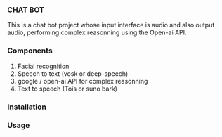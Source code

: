 ### CHAT BOT
This is a chat bot project whose input interface is audio and also output audio, performing complex reasonning using the Open-ai API.

### Components
1. Facial recognition
2. Speech to text (vosk or deep-speech)
3. google / open-ai API for complex reasonning
4. Text to speech (Tois or suno bark)


### Installation


### Usage
